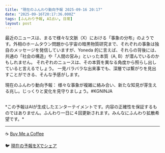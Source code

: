 ```yaml
---
title: "現在のふんわり動向予報 2025-09-16 20:17"
date: "2025-09-16T20:17:36.000Z"
tags: [ふんわり予報, AI占い, 日常]
layout: post
---
```


最近のニュースは、まるで様々な文脈（X）における「事象の分布」のようです。外相のホームタウン問題から宇宙の暗黒物質研究まで、それぞれの事象は独自のメッセージを発信していますが、Yoneda 的に言えば、それらの背後には、共通の「社会の構造」や「人間の営み」といった本質（A, B）が潜んでいるのかもしれません。  それぞれのニュースは、その本質を異なる角度から照らし出していると言えるでしょう。  一見バラバラな出来事でも、深層では繋がりを見出すことができる、そんな予感がします。


現在のふんわり動向予報：
様々な事象が複雑に絡み合い、新たな知見が芽生える兆し。じっくりと変化を見守りましょう。#KGNINJA

<br>
*この予報はAIが生成したエンターテイメントです。内容の正確性を保証するものではありません。ふんわり一日に４回更新されます。みんなにふんわり拡散希望です。*

---
☕️ [Buy Me a Coffee](https://www.buymeacoffee.com/kgninja)

🐦 [現在の予報をXでシェア](https://twitter.com/intent/tweet?text=%E7%8F%BE%E5%9C%A8%E3%81%AE%E3%81%B5%E3%82%93%E3%82%8F%E3%82%8A%E4%BA%88%E5%A0%B1%3A%20%E3%80%8C%E6%9C%80%E8%BF%91%E3%81%AE%E3%83%8B%E3%83%A5%E3%83%BC%E3%82%B9%E3%81%AF%E3%80%81%E3%81%BE%E3%82%8B%E3%81%A7%E6%A7%98%E3%80%85%E3%81%AA%E6%96%87%E8%84%88%EF%BC%88X%EF%BC%89%E3%81%AB%E3%81%8A%E3%81%91%E3%82%8B%E3%80%8C%E4%BA%8B%E8%B1%A1%E3%81%AE%E5%88%86%E5%B8%83%E3%80%8D%E3%81%AE%E3%82%88%E3%81%86%E3%81%A7%E3%81%99%E3%80%82%E3%80%8D%23KGNINJA%20%E7%B6%9A%E3%81%8D%E3%81%AF%E3%83%96%E3%83%AD%E3%82%B0%E3%81%A7%EF%BC%81%F0%9F%91%87&url=https%3A%2F%2Fkg-ninja.github.io%2FFunwariyoso%2F)
